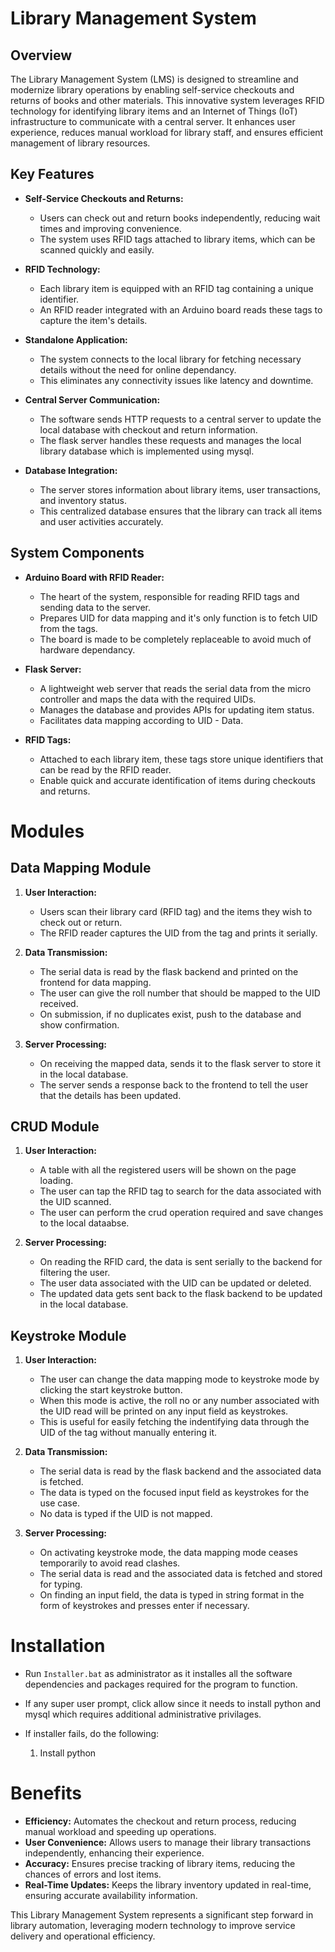 # Library Management System

## Overview

The Library Management System (LMS) is designed to streamline and modernize library operations by enabling self-service checkouts and returns of books and other materials. This innovative system leverages RFID technology for identifying library items and an Internet of Things (IoT) infrastructure to communicate with a central server. It enhances user experience, reduces manual workload for library staff, and ensures efficient management of library resources.

## Key Features

- **Self-Service Checkouts and Returns:**
  - Users can check out and return books independently, reducing wait times and improving convenience.
  - The system uses RFID tags attached to library items, which can be scanned quickly and easily.

- **RFID Technology:**
  - Each library item is equipped with an RFID tag containing a unique identifier.
  - An RFID reader integrated with an Arduino board reads these tags to capture the item's details.

- **Standalone Application:**
  - The system connects to the local library for fetching necessary details without the need for online dependancy.
  - This eliminates any connectivity issues like latency and downtime.

- **Central Server Communication:**
  - The software sends HTTP requests to a central server to update the local database with checkout and return information.
  - The flask server handles these requests and manages the local library database which is implemented using mysql.

- **Database Integration:**
  - The server stores information about library items, user transactions, and inventory status.
  - This centralized database ensures that the library can track all items and user activities accurately.

## System Components

- **Arduino Board with RFID Reader:**
  - The heart of the system, responsible for reading RFID tags and sending data to the server.
  - Prepares UID for data mapping and it's only function is to fetch UID from the tags.
  - The board is made to be completely replaceable to avoid much of hardware dependancy.

- **Flask Server:**
  - A lightweight web server that reads the serial data from the micro controller and maps the data with the required UIDs.
  - Manages the database and provides APIs for updating item status.
  - Facilitates data mapping according to UID - Data.

- **RFID Tags:**
  - Attached to each library item, these tags store unique identifiers that can be read by the RFID reader.
  - Enable quick and accurate identification of items during checkouts and returns.

# Modules

## Data Mapping Module

1. **User Interaction:**
   - Users scan their library card (RFID tag) and the items they wish to check out or return.
   - The RFID reader captures the UID from the tag and prints it serially.

2. **Data Transmission:**
   - The serial data is read by the flask backend and printed on the frontend for data mapping.
   - The user can give the roll number that should be mapped to the UID received.
   - On submission, if no duplicates exist, push to the database and show confirmation.

3. **Server Processing:**
   - On receiving the mapped data, sends it to the flask server to store it in the local database.
   - The server sends a response back to the frontend to tell the user that the details has been updated.

## CRUD Module

1. **User Interaction:**
   - A table with all the registered users will be shown on the page loading.
   - The user can tap the RFID tag to search for the data associated with the UID scanned.
   - The user can perform the crud operation required and save changes to the local dataabse.

2. **Server Processing:**
   - On reading the RFID card, the data is sent serially to the backend for filtering the user.
   - The user data associated with the UID can be updated or deleted.
   - The updated data gets sent back to the flask backend to be updated in the local database.

## Keystroke Module

1. **User Interaction:**
   - The user can change the data mapping mode to keystroke mode by clicking the start keystroke button.
   - When this mode is active, the roll no or any number associated with the UID read will be printed on any input field as keystrokes.
   - This is useful for easily fetching the indentifying data through the UID of the tag without manually entering it.

2. **Data Transmission:**
   - The serial data is read by the flask backend and the associated data is fetched.
   - The data is typed on the focused input field as keystrokes for the use case.
   - No data is typed if the UID is not mapped.

3. **Server Processing:**
   - On activating keystroke mode, the data mapping mode ceases temporarily to avoid read clashes.
   - The serial data is read and the associated data is fetched and stored for typing.
   - On finding an input field, the data is typed in string format in the form of keystrokes and presses enter if necessary.

# Installation

  - Run `Installer.bat` as administrator as it installes all the software dependencies and packages required for the program to function.
  - If any super user prompt, click allow since it needs to install python and mysql which requires additional administrative privilages.
  - If installer fails, do the following:

    1. Install python 

# Benefits

- **Efficiency:** Automates the checkout and return process, reducing manual workload and speeding up operations.
- **User Convenience:** Allows users to manage their library transactions independently, enhancing their experience.
- **Accuracy:** Ensures precise tracking of library items, reducing the chances of errors and lost items.
- **Real-Time Updates:** Keeps the library inventory updated in real-time, ensuring accurate availability information.

This Library Management System represents a significant step forward in library automation, leveraging modern technology to improve service delivery and operational efficiency.
